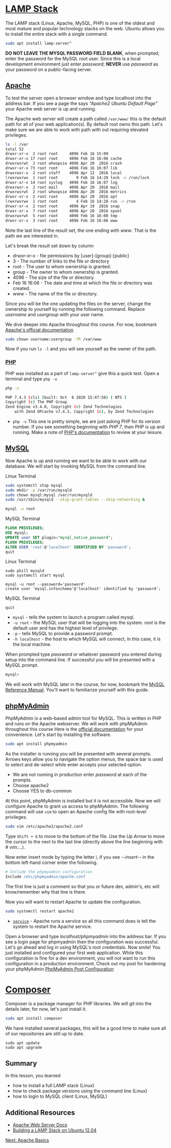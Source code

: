 # [LAMP Stack](https://en.wikipedia.org/wiki/LAMP_(software_bundle))

The LAMP stack (Linux, Apache, MySQL, PHP) is one of the oldest and most mature and popular technology stacks on the web. Ubuntu allows you to install the entire stack with a single command.

```sh
sudo apt install lamp-server^
```

**DO NOT LEAVE THE MYSQL PASSWORD FIELD BLANK**, when prompted; enter the password for the MySQL root user. Since this is a local development environment just enter *password*; **NEVER** use *password* as your password on a public-facing server.

## [Apache](https://httpd.apache.org/)

To test the server open a browser window and type localhost into the address bar. If you see a page the says _"Apache2 Ubuntu Default Page"_ your Apache web server is up and running.

The Apache web server will create a path called ```/var/www/``` this is the default path for all of your web application(s). By default root owns this path. Let's make sure we are able to work with path with out requiring elevated privileges.

```sh
ls -l /var
total 52
drwxr-xr-x  2 root root     4096 Feb 16 15:09 
drwxr-xr-x 17 root root     4096 Feb 16 16:06 cache
drwxrwsrwt  2 root whoopsie 4096 Apr 20  2016 crash
drwxr-xr-x 73 root root     4096 Feb 16 16:07 lib
drwxrwsr-x  2 root staff    4096 Apr 12  2016 local
lrwxrwxrwx  1 root root        9 Feb 16 14:28 lock -> /run/lock
drwxr-xr-x 14 root syslog   4096 Feb 16 16:07 log
drwxrwsr-x  2 root mail     4096 Apr 20  2016 mail
drwxrwsrwt  2 root whoopsie 4096 Apr 20  2016 metrics
drwxr-xr-x  2 root root     4096 Apr 20  2016 opt
lrwxrwxrwx  1 root root        4 Feb 16 14:28 run -> /run
drwxr-xr-x  2 root root     4096 Apr 19  2016 snap
drwxr-xr-x  7 root root     4096 Apr 20  2016 spool
drwxrwxrwt  5 root root     4096 Feb 16 16:00 tmp
drwxr-xr-x  3 root root     4096 Feb 16 16:06 www
```
Note the last line of the result set, the one ending with _www_. That is the path we are interested in.

Let's break the result set down by column
* drwxr-xr-x - file permissions by [user]-[group]-[public]
* 3 - The number of links to the file or directory
* root - The user to whom ownership is granted.
* group - The owner to whom ownership is granted.
* 4096 - The size of the file or directory.
* Feb 16 16:06 - The date and time at which the file or directory was created.
* www - The name of the file or directory.

Since you will be the one updating the files on the server, change the ownership to yourself by running the following command. Replace _username_ and _usergroup_ with your user name.

We dive deeper into Apache throughout this course. For now, bookmark [Apache's official documentation](https://httpd.apache.org/docs/2.4/)

```sh
sudo chown username:usergroup -fR /var/www
```

Now if you run ```ls -l``` and you will see yourself as the owner of the path.

### [PHP](http://php.net/)

PHP was installed as a part of ```lamp-server^``` give this a quick test. Open a terminal and type ```php -v```

```sh
php -v

PHP 7.4.3 (cli) (built: Oct  6 2020 15:47:56) ( NTS )
Copyright (c) The PHP Group
Zend Engine v3.4.0, Copyright (c) Zend Technologies
    with Zend OPcache v7.4.3, Copyright (c), by Zend Technologies
```

* ```php -v``` This one is pretty simple, we are just asking PHP for its version number. If you see something beginning with _PHP 7_, then PHP is up and running. Make a note of [PHP's documentation](http://php.net/manual/en/intro-whatis.php) to review at your leisure.

## [MySQL](https://www.phpmyadmin.net/)
Now Apache is up and running we want to be able to work with our database. We will start by invoking MySQL from the command line.

Linux Terminal
```sh
sudo systemctl stop mysql
sudo mkdir -p /var/run/mysqld
sudo chown mysql:mysql /var/run/mysqld
sudo /usr/sbin/mysqld --skip-grant-tables --skip-networking &

mysql -u root
```

MySQL Terminal
```sql
FLUSH PRIVILEGES;
USE mysql; 
UPDATE user SET plugin="mysql_native_password";
FLUSH PRIVILEGES;
ALTER USER 'root'@'localhost' IDENTIFIED BY 'password';
quit
```

Linux Terminal
```
sudo pkill mysqld
sudo systemctl start mysql

mysql -u root --password='password'
create user 'mysql.infoschema'@'localhost' identified by 'password';
```

MySQL Terminal
```
quit
```

* ```mysql``` - tells the system to launch a program called mysql.
* ```-u root``` - the MySQL user that will be logging into the system. _root_ is the default user and has the highest level of privilege.
* ```-p``` - tells MySQL to provide a password prompt.
* ```-h localhost``` - the host to which MySQL will connect, in this case, it is the local machine.

When prompted type _password_ or whatever password you entered during setup into the command line. If successful you will be presented with a MySQL prompt.

```sh
mysql>
```

We will work with MySQL later in the course, for now, bookmark the [MySQL Reference Manual](https://dev.mysql.com/doc/refman/5.7/en/). You'll want to familiarize yourself with this guide.

## [phpMyAdmin](https://www.phpmyadmin.net/)

PhpMyAdmin is a web-based admin tool for MySQL. This is written in PHP and runs on the Apache webserver. We will work with phpMyAdmin throughout this course Here is the [official documentation](https://docs.phpmyadmin.net/en/latest/) for your convenience. Let's start by installing the software.

```sh
sudo apt install phpmyadmin
```

As the installer is running you will be presented with several prompts. Arrows keys allow you to navigate the option menus, the space bar is used to select and de-select while enter accepts your selected option.

* We are not running in production enter _password_ at each of the prompts.
* Choose apache2
* Choose YES to db-common

At this point, phpMyAdmin is installed but it is not accessible. Now we will configure Apache to grant us access to phpMyAdmin. The following command will use ```vim``` to open an Apache config file with root-level privileges.

```sh
sudo vim /etc/apache2/apache2.conf
```
Type ```Shift + G``` to move to the bottom of the file. Use the _Up Arrow_ to move the cursor to the next to the last line (directly above the line beginning with _# vim:..._).

Now enter insert mode by typing the letter i, if you see _--insert--_ in the bottom left-hand corner enter the following.

```apache
# Include the phpmyadmin configuration
Include /etc/phpmyadmin/apache.conf
```

The first line is just a comment so that you or future dev, admin's, etc will know/remember why that line is there.


Now you will want to restart Apache to update the configuration.
```sh
sudo systemctl restart apache2
```

* [```service```](http://manpages.ubuntu.com/manpages/zesty/man8/service.8.html) - Apache runs a service so all this command does is tell the system to restart the Apache service.

Open a browser and type _localhost/phpmyadmin_ into the address bar. If you see a login page for phpmyadmin then the configuration was successful. Let's go ahead and log in using MySQL's root credentials. Now smile! You just installed and configured your first web application. While this configuration is fine for a dev environment, you will not want to run this configuration in a production environment. Check out my post for hardening your phpMyAdmin [PhpMyAdmin Post Configuration](https://jasonsnider.com/posts/view/phpmyadmin-post-configuration)

# [Composer](https://getcomposer.org/)

Composer is a package manager for PHP libraries. We will git into the details later, for now, let's just install it.
```sh
sudo apt install composer
```

We have installed several packages, this will be a good time to make sure all of our repositories are still up to date.

```
sudo apt update
sudo apt upgrade
```

## Summary
In this lesson, you learned
* how to install a full LAMP stack (Linux)
* how to check package versions using the command line (Linux)
* how to login to MySQL client (Linux, MySQL)

## Additional Resources

* [Apache Web Server Docs](https://httpd.apache.org/docs/)
* [Building a LAMP Stack on Ubuntu 12.04](https://jasonsnider.com/posts/view/building-a-lamp-stack-on-ubuntu-12-04)

[Next: Apache Basics](05-ApacheBasics.md)
